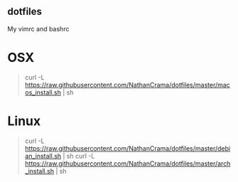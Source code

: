 ## dotfiles
My vimrc and bashrc

# OSX

> curl -L https://raw.githubusercontent.com/NathanCrama/dotfiles/master/macos_install.sh | sh

# Linux

> curl -L https://raw.githubusercontent.com/NathanCrama/dotfiles/master/debian_install.sh | sh
> curl -L https://raw.githubusercontent.com/NathanCrama/dotfiles/master/arch_install.sh | sh
